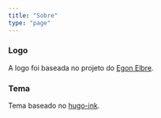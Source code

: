 ```yaml
---
title: "Sobre"
type: "page"
---
```


### Logo
A logo foi baseada no projeto do [Egon Elbre](https://github.com/egonelbre/gophers).

### Tema
Tema baseado no [hugo-ink](https://github.com/knadh/hugo-ink).